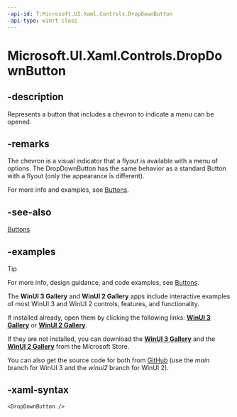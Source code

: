 ```yaml
---
-api-id: T:Microsoft.UI.Xaml.Controls.DropDownButton
-api-type: winrt class
---
```

<!-- Class syntax.
public class DropDownButton : Button, Button
-->

# Microsoft.UI.Xaml.Controls.DropDownButton

## -description

Represents a button that includes a chevron to indicate a menu can be opened.

## -remarks

The chevron is a visual indicator that a flyout is available with a menu of options. The DropDownButton has the same behavior as a standard Button with a flyout (only the appearance is different).

For more info and examples, see [Buttons](/windows/apps/design/controls/buttons#create-a-drop-down-button).

## -see-also

[Buttons](/windows/apps/design/controls/buttons#create-a-drop-down-button)

## -examples

> [!TIP]
> For more info, design guidance, and code examples, see [Buttons](/windows/apps/design/controls/buttons#create-a-drop-down-button).
>
> The **WinUI 3 Gallery** and **WinUI 2 Gallery** apps include interactive examples of most WinUI 3 and WinUI 2 controls, features, and functionality.
>
> If installed already, open them by clicking the following links: [**WinUI 3 Gallery**](winui3gallery:/item/DropDownButton) or [**WinUI 2 Gallery**](winui2gallery:/item/DropDownButton).
>
> If they are not installed, you can download the [**WinUI 3 Gallery**](https://www.microsoft.com/store/productId/9P3JFPWWDZRC) and the [**WinUI 2 Gallery**](https://www.microsoft.com/store/productId/9MSVH128X2ZT) from the Microsoft Store.
>
> You can also get the source code for both from [GitHub](https://github.com/Microsoft/WinUI-Gallery) (use the *main* branch for WinUI 3 and the *winui2* branch for WinUI 2).

## -xaml-syntax

```xaml
<DropDownButton />
```
